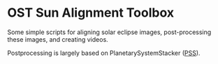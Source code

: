 # OST Sun Alignment Toolbox

Some simple scripts for aligning solar eclipse images, post-processing these images, and creating videos.

Postprocessing is largely based on PlanetarySystemStacker ([PSS](https://github.com/Rolf-Hempel/PlanetarySystemStacker)).
